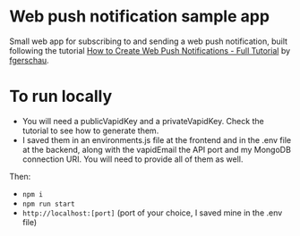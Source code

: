 # Web push notification sample app

Small web app for subscribing to and sending a web push notification, built following the tutorial [How to Create Web Push Notifications - Full Tutorial](https://felixgerschau.com/web-push-notifications-tutorial/) by [fgerschau](https://github.com/fgerschau).

# To run locally

- You will need a publicVapidKey and a privateVapidKey. Check the tutorial to see how to generate them.
- I saved them in an environments.js file at the frontend and in the .env file at the backend, along with the vapidEmail the API port and my MongoDB connection URI. You will need to provide all of them as well.

Then:

- `npm i`
- `npm run start`
- `http://localhost:[port]` (port of your choice, I saved mine in the .env file)
